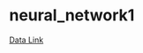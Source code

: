 # neural_network1
[Data Link](https://drive.google.com/drive/folders/1YpJSjGgN4ajCr8lOMP2a-sSP_sdsJME5?usp=drive_link])
